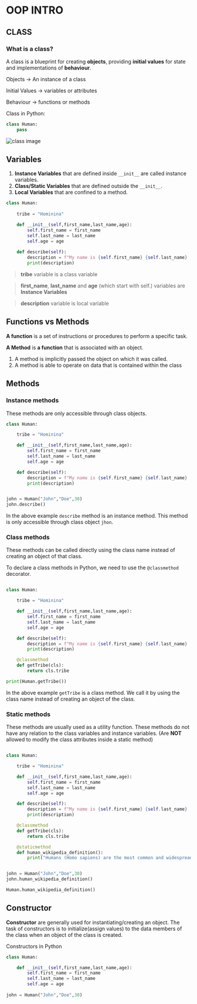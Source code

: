 
# OOP INTRO

## CLASS

### What is a class?

A class is a blueprint for creating **objects**, providing **initial values** for state and implementations of **behaviour**.

Objects -> An instance of a class

Initial Values -> variables or attributes

Behaviour -> functions or methods

Class in Python:
```python
class Human:
    pass
```

![class image](/TODO)

## Variables

1. **Instance Variables** that are defined inside `__init__` are called instance variables.
2. **Class/Static Variables** that are defined outside the `__init__`.
3. **Local Variables** that are confined to a method.
```python
class Human:
    
    tribe = "Hominina"

    def __init__(self,first_name,last_name,age):
        self.first_name = first_name
        self.last_name = last_name
        self.age = age
     
    def describe(self):
        description = f"My name is {self.first_name} {self.last_name}  and I am {self.age} years old."
        print(description)
```
> **tribe** variable is a class variable

> **first_name**, **last_name** and **age** (which start with self.) variables are **Instance Variables**
 
> **description** variable is local variable
> 
## Functions vs Methods

**A function** is a set of instructions or procedures to perform a specific task.

**A Method** is **a function** that is associated with an object.
1. A method is implicitly passed the object on which it was called.
2. A method is able to operate on data that is contained within the class

## Methods

### Instance methods

These methods are only accessible through class objects.

```python
class Human:

    tribe = "Hominina"

    def __init__(self,first_name,last_name,age):
        self.first_name = first_name
        self.last_name = last_name
        self.age = age

    def describe(self):
        description = f"My name is {self.first_name} {self.last_name}  and I am {self.age} years old."
        print(description)


john = Human("John","Doe",30)
john.describe()
```
In the above example `describe` method is an instance method. This method is only accessible through class object `jhon`. 

### Class methods

These methods can be called directly using the class name instead of creating an object of that class.

To declare a class methods in Python, we need to use the `@classmethod` decorator.
```python

class Human:

    tribe = "Hominina"

    def __init__(self,first_name,last_name,age):
        self.first_name = first_name
        self.last_name = last_name
        self.age = age

    def describe(self):
        description = f"My name is {self.first_name} {self.last_name}  and I am {self.age} years old."
        print(description)

    @classmethod
    def getTribe(cls):
        return cls.tribe

print(Human.getTribe())
```
In the above example `getTribe` is a class method. We call it by using the class name instead of creating an object of the class.

### Static methods

These methods are usually used as a utility function. These methods do not have any relation to the class variables and instance variables. (Are **NOT** allowed to modify the class attributes inside a static method)
```python

class Human:

    tribe = "Hominina"

    def __init__(self,first_name,last_name,age):
        self.first_name = first_name
        self.last_name = last_name
        self.age = age

    def describe(self):
        description = f"My name is {self.first_name} {self.last_name}  and I am {self.age} years old."
        print(description)

    @classmethod
    def getTribe(cls):
        return cls.tribe

    @staticmethod
    def human_wikipedia_definition():
        print("Humans (Homo sapiens) are the most common and widespread species of primate in the great ape family Hominidae.")


john = Human("John","Doe",30)
john.human_wikipedia_definition()

Human.human_wikipedia_definition()
```

## Constructor
**Constructor** are generally used for instantiating/creating an object. The task of constructors is to initialize(assign values) to the data members of the class when an object of the class is created.

Constructors in Python

```python
class Human:

    def __init__(self,first_name,last_name,age):
        self.first_name = first_name
        self.last_name = last_name
        self.age = age
        
john = Human("John","Doe",30)
```